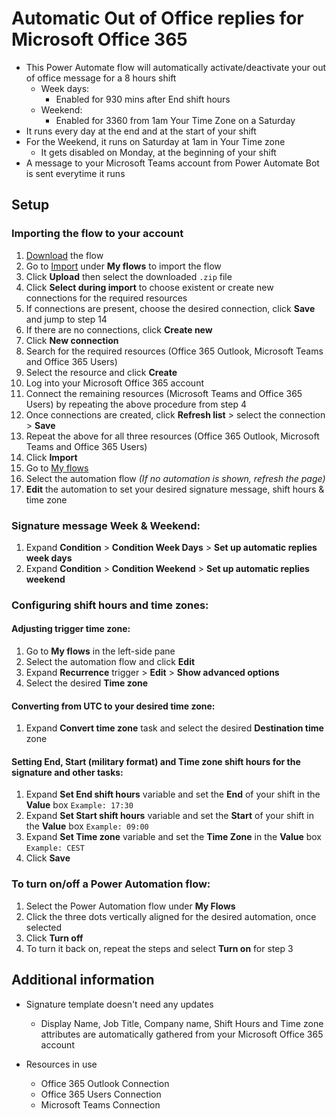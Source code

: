 # Automatic Out of Office replies for Microsoft Office 365
- This Power Automate flow will automatically activate/deactivate your out of office message for a 8 hours shift
  - Week days:
    - Enabled for 930 mins after End shift hours
  - Weekend:
    - Enabled for 3360 from 1am Your Time Zone on a Saturday     
- It runs every day at the end and at the start of your shift
- For the Weekend, it runs on Saturday at 1am in Your Time zone
  - It gets disabled on Monday, at the beginning of your shift
- A message to your Microsoft Teams account from Power Automate Bot is sent everytime it runs

## Setup
### Importing the flow to your account
1. [Download](https://github.com/jmpellizzer/Automatic-Out-of-Office-replies/raw/main/Automatic%20Out%20of%20Office%20replies.zip 'Download') the flow
2. Go to [Import](https://emea.flow.microsoft.com/manage/flows/import "Import") under **My flows** to import the flow
3. Click **Upload** then select the downloaded `.zip` file
4. Click **Select during import** to choose existent or create new connections for the required resources
5. If connections are present, choose the desired connection, click **Save** and jump to step 14
6. If there are no connections, click **Create new**
7. Click **New connection**
8. Search for the required resources (Office 365 Outlook, Microsoft Teams and Office 365 Users)   
9. Select the resource and click **Create**
10. Log into your Microsoft Office 365 account
11. Connect the remaining resources (Microsoft Teams and Office 365 Users) by repeating the above procedure from step 4
12. Once connections are created, click **Refresh list** > select the connection > **Save**
13. Repeat the above for all three resources (Office 365 Outlook, Microsoft Teams and Office 365 Users)
14. Click **Import**
15. Go to [My flows](https://us.flow.microsoft.com/manage/environments/Default-4b0911a0-929b-4715-944b-c03745165b3a/flows 'My flows')
16. Select the automation flow *(If no automation is shown, refresh the page)*
17. **Edit** the automation to set your desired signature message, shift hours & time zone

### Signature message Week & Weekend:
1. Expand **Condition** > **Condition Week Days** > **Set up automatic replies week days**
2. Expand **Condition** > **Condition Weekend** > **Set up automatic replies weekend**

### Configuring shift hours and time zones:
#### Adjusting trigger time zone:
1. Go to **My flows** in the left-side pane
2. Select the automation flow and click **Edit**
3. Expand **Recurrence** trigger > **Edit** > **Show advanced options**
4. Select the desired **Time zone**

#### Converting from UTC to your desired time zone:
1. Expand **Convert time zone** task and select the desired **Destination time** zone

#### Setting End, Start (military format) and Time zone shift hours for the signature and other tasks:
1. Expand **Set End shift hours** variable and set the **End** of your shift in the **Value** box
`Example: 17:30`
2. Expand **Set Start shift hours** variable and set the **Start** of your shift in the **Value** box
`Example: 09:00`
3. Expand **Set Time zone** variable and set the **Time Zone** in the **Value** box
`Example: CEST`
4. Click **Save** 

### To turn on/off a Power Automation flow:
1. Select the Power Automation flow under **My Flows**
2. Click the three dots vertically aligned for the desired automation, once selected
3. Click **Turn off**
4. To turn it back on, repeat the steps and select **Turn on** for step 3


## Additional information
- Signature template doesn't need any updates
  - Display Name, Job Title, Company name, Shift Hours and Time zone attributes are automatically gathered from your Microsoft Office 365 account

- Resources in use
  - Office 365 Outlook Connection
  - Office 365 Users Connection
  - Microsoft Teams Connection
 
